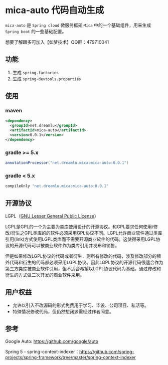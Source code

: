 # mica-auto 代码自动生成
`mica-auto` 是 `Spring cloud` 微服务框架 `Mica` 中的一个基础组件，用来生成 `Spring boot` 的一些基础配置。 

想要了解跟多可加入【如梦技术】QQ群：479710041

## 功能
1. 生成 `spring.factories`
2. 生成 `spring-devtools.properties`

## 使用
### maven
```xml
<dependency>
  <groupId>net.dreamlu</groupId>
  <artifactId>mica-auto</artifactId>
  <version>0.0.1</version>
</dependency>
```

### gradle >= 5.x
```groovy
annotationProcessor("net.dreamlu.mica:mica-auto:0.0.1")
```

### gradle < 5.x
```groovy
compileOnly "net.dreamlu.mica:mica-auto:0.0.1"
```

## 开源协议
LGPL（[GNU Lesser General Public License](http://www.gnu.org/licenses/lgpl.html)）

LGPL是GPL的一个为主要为类库使用设计的开源协议。和GPL要求任何使用/修改/衍生之GPL类库的的软件必须采用GPL协议不同。LGPL允许商业软件通过类库引用(link)方式使用LGPL类库而不需要开源商业软件的代码。这使得采用LGPL协议的开源代码可以被商业软件作为类库引用并发布和销售。

但是如果修改LGPL协议的代码或者衍生，则所有修改的代码，涉及修改部分的额外代码和衍生的代码都必须采用LGPL协议。因此LGPL协议的开源代码很适合作为第三方类库被商业软件引用，但不适合希望以LGPL协议代码为基础，通过修改和衍生的方式做二次开发的商业软件采用。

## 用户权益
* 允许以引入不改源码的形式免费用于学习、毕设、公司项目、私活等。
* 特殊情况修改代码，但仍然想闭源需经过作者同意。

## 参考
Google Auto: https://github.com/google/auto

Spring 5 - spring-context-indexer：https://github.com/spring-projects/spring-framework/tree/master/spring-context-indexer

